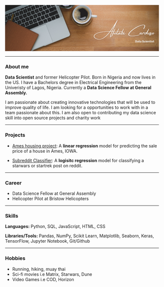
<img src = "images/Brown Wood Minimalist Profile LinkedIn Banner.png">
   
---
### About me

**Data Scientist** and former Helicopter Pilot. Born in Nigeria and now lives in the US. I have a Bachelors degree in Electrical Engineering from the Univeristy of Lagos, Nigeria. 
Currently a **Data Science Fellow at General Assembly.** 

I am passionate about creating innovative technologies that will be used to improve quality of life. I am looking for a opportunities to work with in a team passionate about this.
I am also open to contributing my data science skill into open source projects and charity work

---
### Projects

- [Ames housing project](https://github.com/CaptCardoso/Ames-Housing-Project): A **linear regression** model for predicting the sale price of a house in Ames, IOWA.


- [Subreddit Classifier](https://github.com/CaptCardoso/Subreddit-Classifier): A **logisitc regression** model for classifying a starwars or startrek post on reddit.

---
### Career
- Data Science Fellow at General Assembly
- Helicopter Pilot at Bristow Helicopters

---
### Skills
**Languages:** Python, SQL, JavaScript, HTML, CSS

**Libraries/Tools:** Pandas, NumPy, Scikit Learn, Matplotlib, Seaborn, Keras, TensorFlow, Jupyter Notebook, Git/Github

---
### Hobbies

- Running, hiking, muay thai
- Sci-fi movies i.e Matrix, Starwars, Dune
- Video Games i.e COD, Horizon  




